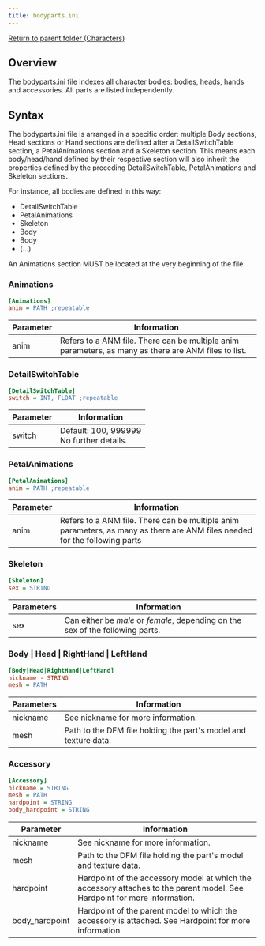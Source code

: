```yaml
---
title: bodyparts.ini
---
```


[Return to parent folder (Characters)](../Characters/index.md)

## Overview
The bodyparts.ini file indexes all character bodies: bodies, heads, hands and accessories. All parts are listed independently.

## Syntax
The bodyparts.ini file is arranged in a specific order: multiple Body sections, Head sections or Hand sections are defined after a DetailSwitchTable section, a PetalAnimations section and a Skeleton section. This means each body/head/hand defined by their respective section will also inherit the properties defined by the preceding DetailSwitchTable, PetalAnimations and Skeleton sections.

For instance, all bodies are defined in this way:
* DetailSwitchTable
* PetalAnimations
* Skeleton
* Body
* Body
* (...)
  
An Animations section MUST be located at the very beginning of the file.

### Animations
```ini
[Animations]
anim = PATH ;repeatable
```
| Parameter | Information                                                                                          |
| --------- | ---------------------------------------------------------------------------------------------------- |
| anim      | Refers to a ANM file. There can be multiple anim parameters, as many as there are ANM files to list. |

### DetailSwitchTable
```ini
[DetailSwitchTable]
switch = INT, FLOAT ;repeatable
```
| Parameter | Information                                    |
| --------- | ---------------------------------------------- |
| switch    | Default: 100, 999999 <br/> No further details. |

### PetalAnimations
```ini
[PetalAnimations]
anim = PATH ;repeatable
```
| Parameter | Information                                                                                                                |
| --------- | -------------------------------------------------------------------------------------------------------------------------- |
| anim      | Refers to a ANM file. There can be multiple anim parameters, as many as there are ANM files needed for the following parts |

### Skeleton
```ini
[Skeleton]
sex = STRING
```
| Parameters | Information                                                                    |
| ---------- | ------------------------------------------------------------------------------ |
| sex        | Can either be *male* or *female*, depending on the sex of the following parts. |

### Body | Head | RightHand | LeftHand
```ini
[Body|Head|RightHand|LeftHand]
nickname - STRING
mesh = PATH
```
| Parameters | Information                                                     |
| ---------- | --------------------------------------------------------------- |
| nickname   | See nickname for more information.                              |
| mesh       | Path to the DFM file holding the part's model and texture data. |

### Accessory
```ini
[Accessory]
nickname = STRING
mesh = PATH
hardpoint = STRING
body_hardpoint = STRING
```
| Parameter      | Information                                                                                                               |
| -------------- | ------------------------------------------------------------------------------------------------------------------------- |
| nickname       | See nickname for more information.                                                                                        |
| mesh           | Path to the DFM file holding the part's model and texture data.                                                           |
| hardpoint      | Hardpoint of the accessory model at which the accessory attaches to the parent model. See Hardpoint for more information. |
| body_hardpoint | Hardpoint of the parent model to which the accessory is attached. See Hardpoint for more information.                     |